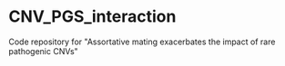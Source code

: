 # CNV_PGS_interaction
Code repository for "Assortative mating exacerbates the impact of rare pathogenic CNVs"
